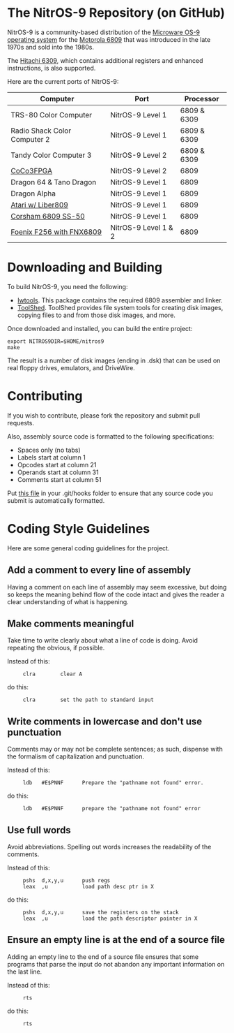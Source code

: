 # The NitrOS-9 Repository (on GitHub)

NitrOS-9 is a community-based distribution of the [Microware OS-9 operating system](https://en.wikipedia.org/wiki/OS-9) for the [Motorola 6809](https://en.wikipedia.org/wiki/Motorola_6809) that was introduced in the late 1970s and sold into the 1980s.

The [Hitachi 6309](https://en.wikipedia.org/wiki/Hitachi_6309), which contains additional registers and enhanced instructions, is also supported.

Here are the current ports of NitrOS-9:

| Computer  | Port | Processor |
| ------------- | ------------- |  ------------- |
| TRS-80 Color Computer  | NitrOS-9 Level 1 | 6809 & 6309 |
| Radio Shack Color Computer 2 | NitrOS-9 Level 1 | 6809 & 6309 |
| Tandy Color Computer 3 | NitrOS-9 Level 2 | 6809 & 6309 |
| [CoCo3FPGA](https://groups.io/g/CoCo3FPGA) | NitrOS-9 Level 2 | 6809 |
| Dragon 64 & Tano Dragon | NitrOS-9 Level 1 | 6809 |
| Dragon Alpha | NitrOS-9 Level 1 | 6809 |
| [Atari w/ Liber809](http://www.github.com/boisy/liber809) | NitrOS-9 Level 1 | 6809 |
| [Corsham 6809 SS-50](https://www.corshamtech.com/product/ss-50-6809-cpu-board/) | NitrOS-9 Level 1 | 6809 |
| [Foenix F256 with FNX6809](https://www.c256foenix.com/) | NitrOS-9 Level 1 & 2 | 6809 |

# Downloading and Building

To build NitrOS-9, you need the following:

- [lwtools](http://lwtools.projects.l-w.ca). This package contains the required 6809 assembler and linker.
- [ToolShed](https://github.com/n6il/toolshed). ToolShed provides file system tools for creating disk images, copying files to and from those disk images, and more.

Once downloaded and installed, you can build the entire project:

```
export NITROS9DIR=$HOME/nitros9
make
```

The result is a number of disk images (ending in .dsk) that can be used on real floppy drives, emulators, and DriveWire.

# Contributing

If you wish to contribute, please fork the repository and submit pull requests.

Also, assembly source code is formatted to the following specifications:

- Spaces only (no tabs)
- Labels start at column 1
- Opcodes start at column 21
- Operands start at column 31
- Comments start at column 51

Put [this file](https://github.com/nitros9project/nitros9/blob/main/scripts/pre-commit) in your .git/hooks folder to ensure that any source code you submit is automatically formatted.

# Coding Style Guidelines

Here are some general coding guidelines for the project.

## Add a comment to every line of assembly

Having a comment on each line of assembly may seem excessive, but doing so keeps the meaning behind flow of the code intact and gives the reader a clear understanding of what is happening.

## Make comments meaningful

Take time to write clearly about what a line of code is doing. Avoid repeating the obvious, if possible.

Instead of this:

```
     clra        clear A
```

do this:

```
     clra        set the path to standard input
```      

## Write comments in lowercase and don't use punctuation

Comments may or may not be complete sentences; as such, dispense with the formalism of capitalization and punctuation.

Instead of this:

```
     ldb   #E$PNNF      Prepare the "pathname not found" error.
```

do this:

```
     ldb   #E$PNNF      prepare the "pathname not found" error
```      
## Use full words

Avoid abbreviations. Spelling out words increases the readability of the comments.

Instead of this:

```
     pshs  d,x,y,u      push regs
     leax  ,u           load path desc ptr in X
```

do this:

```
     pshs  d,x,y,u      save the registers on the stack
     leax  ,u           load the path descriptor pointer in X
```

## Ensure an empty line is at the end of a source file

Adding an empty line to the end of a source file ensures that some programs that parse
the input do not abandon any important information on the last line.

Instead of this:

```
     rts
```

do this:

```
     rts

```
